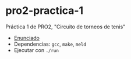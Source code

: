 # pro2-practica-1
Práctica 1 de PRO2, "Circuito de torneos de tenis"

- [Enunciado](https://www.cs.upc.edu/pro2/data/uploads/QP2022/practica/enunQP2022.pdf)
- Dependencias: `gcc`, `make`, `meld`
- Ejecutar con `./run`

